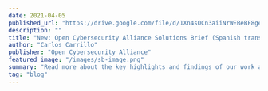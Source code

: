 ```yaml
---
date: 2021-04-05
published_url: "https://drive.google.com/file/d/1Xn4sOCn3aiiNrWEBeBF8geUiab82yVbo/view?usp=sharing"
description: ""
title: "New: Open Cybersecurity Alliance Solutions Brief (Spanish translation)"
author: "Carlos Carrillo"
publisher: "Open Cybersecurity Alliance"
featured_image: "/images/sb-image.png"
summary: "Read more about the key highlights and findings of our work at OCA in Spanish."
tag: "blog"
---
```

